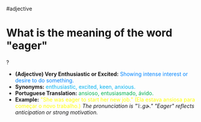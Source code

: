 #adjective

# What is the meaning of the word "eager"
?
* **(Adjective) Very Enthusiastic or Excited:** <span style="color:rgb(0, 132, 255)">Showing intense interest or desire to do something.</span>
* **Synonyms:** <span style="color:rgb(0, 176, 240)">enthusiastic, excited, keen, anxious.</span>
* **Portuguese Translation:** <span style="color:rgb(0, 176, 80)">ansioso, entusiasmado, ávido.</span>
* **Example:** <span style="color:rgb(255, 255, 0)">"She was eager to start her new job." (Ela estava ansiosa para começar o novo trabalho.)</span>
*The pronunciation is "ˈiː.ɡɚ." "Eager" reflects anticipation or strong motivation.*
<!--SR:!2025-07-02,1,230-->
